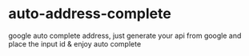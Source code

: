 # auto-address-complete


google auto complete address, just generate your api from google and place the input id & enjoy auto complete 
